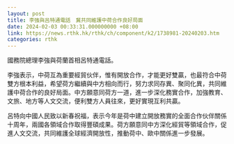 ```yaml
---
layout: post
title: 李強與呂特通電話　冀共同維護中荷合作良好局面
date: 2024-02-03 00:33:31.000000000 +08:00
link: https://news.rthk.hk/rthk/ch/component/k2/1738981-20240203.htm
categories: rthk
---
```


國務院總理李強與荷蘭首相呂特通電話。

李強表示，中荷互為重要經貿伙伴，惟有開放合作，才能更好雙贏，也最符合中荷雙方根本利益，希望荷方繼續與中方相向而行，努力求同存異、聚同化異，共同維護中荷合作的良好局面。中方願意同荷方一道，進一步深化務實合作，加強教育、文旅、地方等人文交流，便利雙方人員往來，更好實現互利共贏。

呂特向中國人民致以新春祝福，表示今年是荷中建立開放務實的全面合作伙伴關係十周年，兩國各領域合作取得豐碩成果。荷方願意同中方深化經貿等領域合作，促進人文交流，共同維護全球經濟開放性，推動荷中、歐中關係進一步發展。
